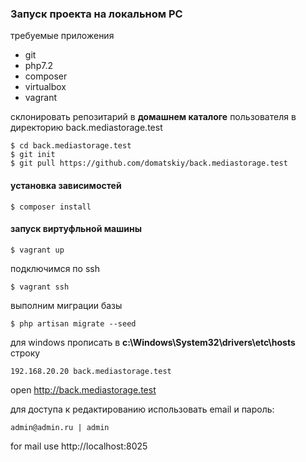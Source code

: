 ### Запуск проекта на локальном PC

требуемые приложения 
- git
- php7.2
- composer
- virtualbox
- vagrant

склонировать репозитарий в **домашнем каталоге** пользователя в директорию back.mediastorage.test
```
$ cd back.mediastorage.test
$ git init
$ git pull https://github.com/domatskiy/back.mediastorage.test
```  

#### установка зависимостей

```
$ composer install
```

#### запуск виртуфльной машины

```
$ vagrant up
```

подключимся по ssh 
```
$ vagrant ssh
```

выполним миграции базы
```
$ php artisan migrate --seed
```

для windows прописать в **c:\Windows\System32\drivers\etc\hosts** строку
```
192.168.20.20 back.mediastorage.test
```

open http://back.mediastorage.test

для доступа к редактированию использовать email и пароль:
```
admin@admin.ru | admin
```

for mail use http://localhost:8025